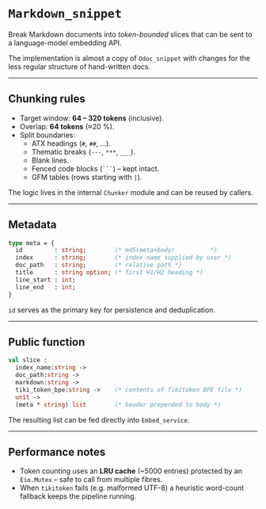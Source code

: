 # `Markdown_snippet`

Break Markdown documents into *token-bounded* slices that can be sent to a
language-model embedding API.

The implementation is almost a copy of `Odoc_snippet` with changes for the
less regular structure of hand-written docs.

---

## Chunking rules

* Target window: **64 – 320 tokens** (inclusive).
* Overlap: **64 tokens** (≈20 %).
* Split boundaries:
  * ATX headings (`#`, `##`, …​).
  * Thematic breaks (`---`, `***`, `___`).
  * Blank lines.
  * Fenced code blocks (`` ``` ``) – kept intact.
  * GFM tables (rows starting with `|`).

The logic lives in the internal `Chunker` module and can be reused by callers.

---

## Metadata

```ocaml
type meta = {
  id         : string;        (* md5(meta+body)          *)
  index      : string;        (* index name supplied by user *)
  doc_path   : string;        (* relative path *)
  title      : string option; (* first H1/H2 heading *)
  line_start : int;
  line_end   : int;
}
```

`id` serves as the primary key for persistence and deduplication.

---

## Public function

```ocaml
val slice :
  index_name:string ->
  doc_path:string ->
  markdown:string ->
  tiki_token_bpe:string ->    (* contents of Tikitoken BPE file *)
  unit ->
  (meta * string) list        (* header prepended to body *)
```

The resulting list can be fed directly into `Embed_service`.

---

## Performance notes

* Token counting uses an **LRU cache** (~5000 entries) protected by an
  `Eio.Mutex` – safe to call from multiple fibres.
* When `tikitoken` fails (e.g. malformed UTF-8) a heuristic word-count fallback
  keeps the pipeline running.

